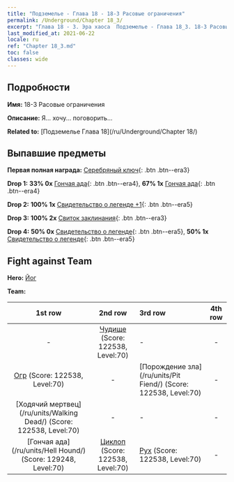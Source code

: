 ```yaml
---
title: "Подземелье - Глава 18 - 18-3 Расовые ограничения"
permalink: /Underground/Chapter 18_3/
excerpt: "Глава 18 - 3. Эра хаоса  Подземелье - Глава 18_3. 18-3 Расовые ограничения"
last_modified_at: 2021-06-22
locale: ru
ref: "Chapter 18_3.md"
toc: false
classes: wide
---
```


## Подробности

 **Имя:** 18-3 Расовые ограничения

 **Описание:** Я... хочу... поговорить...

 **Related to:** [Подземелье Глава 18](/ru/Underground/Chapter 18/)

## Выпавшие предметы

 **Первая полная награда:** [Серебряный ключ](/ItemsRU/con_693/){: .btn .btn--era3}

 **Drop 1:** **33% 0x** [Гончая ада](/ItemsRU/unt_228/){: .btn .btn--era4}, **67% 1x** [Гончая ада](/ItemsRU/unt_228/){: .btn .btn--era4}

 **Drop 2:** **100% 1x** [Свидетельство о легенде +1](/ItemsRU/mat_74/){: .btn .btn--era5}

 **Drop 3:** **100% 2x** [Свиток заклинания](/ItemsRU/con_694/){: .btn .btn--era3}

 **Drop 4:** **50% 0x** [Свидетельство о легенде](/ItemsRU/mat_67/){: .btn .btn--era5}, **50% 1x** [Свидетельство о легенде](/ItemsRU/mat_67/){: .btn .btn--era5}


## Fight against Team
 **Hero:** [Йог](/ru/heroes/Yog/)

 **Team:**


  | 1st row | 2nd row | 3rd row | 4th row |
  |:----:|:----:|:----|:----:|
  | - | [Чудище](/ru/units/Behemoth/) (Score: 122538, Level:70)  | - | - |
  | [Огр](/ru/units/Ogre/) (Score: 122538, Level:70)  | - | [Порождение зла](/ru/units/Pit Fiend/) (Score: 122538, Level:70)  | - |
  | [Ходячий мертвец](/ru/units/Walking Dead/) (Score: 122538, Level:70)  | - | - | - |
  | [Гончая ада](/ru/units/Hell Hound/) (Score: 129248, Level:70)  | [Циклоп](/ru/units/Cyclops/) (Score: 122538, Level:70)  | [Рух](/ru/units/Roc/) (Score: 122538, Level:70)  | - |


